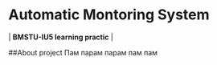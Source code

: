# Automatic Montoring System
| **BMSTU-IU5 learning practic** | 

##About project
Пам парам парам пам пам

